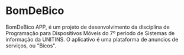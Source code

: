 # BomDeBico
BomDeBico APP, é um projeto de desenvolvimento da disciplina de Programação para Dispositivos Móveis 
do 7º periodo de Sistemas de informação da UNITINS. 
O aplicativo é uma plataforma de anuncios de serviços, ou "Bicos".
